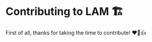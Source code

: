 # Contributing to LAM :building_construction: 

First of all, thanks for taking the time to contribute! :heart::tada::+1:
